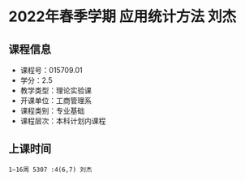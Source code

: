# 2022年春季学期 应用统计方法 刘杰






## 课程信息

- 课程号：015709.01
- 学分：2.5
- 教学类型：理论实验课
- 开课单位：工商管理系
- 课程类别：专业基础
- 课程层次：本科计划内课程

## 上课时间

```
1~16周 5307 :4(6,7) 刘杰
```


